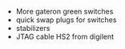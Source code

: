 - More gateron green switches
- quick swap plugs for switches
- stabilizers
- JTAG cable HS2 from digilent
